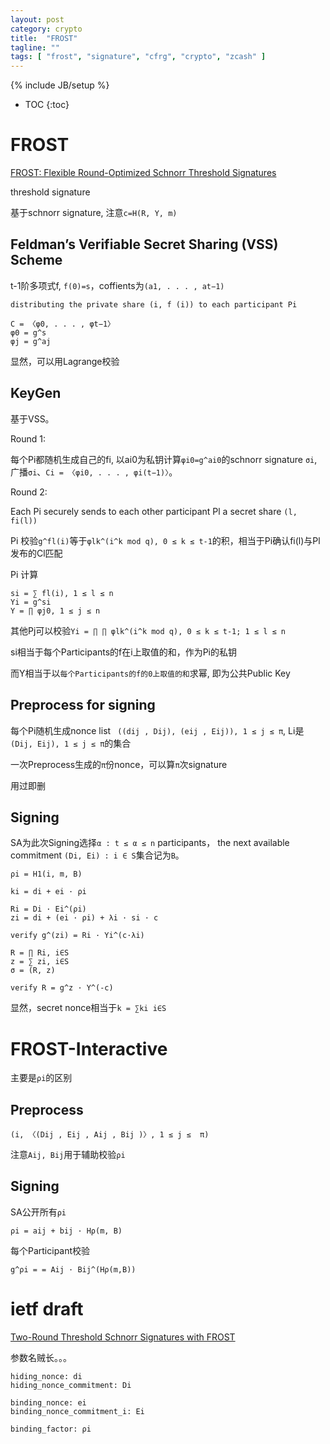 ```yaml
---
layout: post
category: crypto
title:  "FROST"
tagline: ""
tags: [ "frost", "signature", "cfrg", "crypto", "zcash" ] 
---
```

{% include JB/setup %}

* TOC
{:toc}

# FROST

[FROST: Flexible Round-Optimized Schnorr Threshold Signatures](https://eprint.iacr.org/2020/852.pdf)

threshold signature 

基于schnorr signature, 注意`c=H(R, Y, m)`

## Feldman’s Verifiable Secret Sharing (VSS) Scheme

t-1阶多项式f, `f(0)=s`，coffients为`(a1, . . . , at−1)` 

    distributing the private share (i, f (i)) to each participant Pi

    C = 〈φ0, . . . , φt−1〉
    φ0 = g^s
    φj = g^aj

显然，可以用Lagrange校验

## KeyGen

基于VSS。

Round 1: 

每个Pi都随机生成自己的fi, 以ai0为私钥计算`φi0=g^ai0`的schnorr signature `σi`, 广播`σi`、`Ci = 〈φi0, . . . , φi(t−1)〉`。

Round 2: 

Each Pi securely sends to each other participant Pl a secret share `(l, fi(l))`

Pi 校验`g^fl(i)`等于`φlk^(i^k mod q), 0 ≤ k ≤ t-1`的积，相当于Pi确认fi(l)与Pl发布的Cl匹配

Pi 计算

    si = ∑ fl(i), 1 ≤ l ≤ n
    Yi = g^si
    Y = ∏ φj0, 1 ≤ j ≤ n

其他Pj可以校验`Yi = ∏ ∏ φlk^(i^k mod q), 0 ≤ k ≤ t-1; 1 ≤ l ≤ n`

si相当于每个Participants的f在i上取值的和，作为Pi的私钥

而Y相当于以`每个Participants的f的0上取值的和`求幂, 即为公共Public Key

## Preprocess for signing

每个Pi随机生成nonce list ` ((dij , Dij), (eij , Eij)), 1 ≤ j ≤ π`, Li是`(Dij, Eij), 1 ≤ j ≤ π`的集合

一次Preprocess生成的`π`份nonce，可以算`π`次signature

用过即删


## Signing

SA为此次Signing选择`α : t ≤ α ≤ n` participants， the next available commitment `(Di, Ei) : i ∈ S`集合记为`B`。

    ρi = H1(i, m, B)

    ki = di + ei · ρi

    Ri = Di · Ei^(ρi)
    zi = di + (ei · ρi) + λi · si · c

    verify g^(zi) = Ri · Yi^(c·λi)

    R = ∏ Ri, i∈S 
    z = ∑ zi, i∈S 
    σ = (R, z)

    verify R = g^z · Y^(-c)

显然，secret nonce相当于`k = ∑ki i∈S`

# FROST-Interactive

主要是`ρi`的区别

## Preprocess

`(i, 〈(Dij , Eij , Aij , Bij )〉, 1 ≤ j ≤  π)`

注意`Aij, Bij`用于辅助校验`ρi`

## Signing

SA公开所有`ρi`

    ρi = aij + bij · Hρ(m, B)

每个Participant校验

    g^ρi = = Aij · Bij^(Hρ(m,B))

# ietf draft

[Two-Round Threshold Schnorr Signatures with FROST](https://datatracker.ietf.org/doc/draft-irtf-cfrg-frost/)

参数名贼长。。。

    hiding_nonce: di
    hiding_nonce_commitment: Di

    binding_nonce: ei
    binding_nonce_commitment_i: Ei

    binding_factor: ρi
